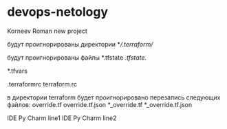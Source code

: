 # devops-netology
Korneev Roman new project

будут проигнорированы директории
**/.terraform/*

будут проигнорированы файлы
*.tfstate
*.tfstate.*

*.tfvars

.terraformrc
terraform.rc


в директории terraform будет проигнорировано перезапись следующих файлов:
override.tf
override.tf.json
*_override.tf
*_override.tf.json
 

I D E   P y   C h a r m   l i n e 1  
 I D E   P y   C h a r m   l i n e 2  
 